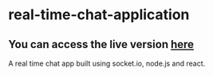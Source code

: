 # real-time-chat-application
## You can access the live version [here](https://oranges-chat-app.netlify.app/)
A real time chat app built using socket.io, node.js and react.
